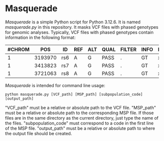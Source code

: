 # Masquerade

*Masquerade* is a simple Python script for Python 3.12.6.
It is named *masquerade.py* in this repository.
It masks VCF files with phased genotypes for genomic analyses.
Typically, VCF files with phased genotypes contain information in the following format:

| #CHROM |   POS    |   ID   | REF | ALT | QUAL | FILTER | INFO | FORMAT | Sample_1 | Sample_2 | Sample_3 |
|--------|----------|--------|-----|-----|------|--------|------|--------|----------|----------|----------|
|   1    | 3193970  |  rs6   |  A  |  G  | PASS |   .    |  GT  |    x   |   1\|1   |   1\|1   |   1\|1   |
|   1    | 3413823  |  rs7   |  A  |  G  | PASS |   .    |  GT  |    x   |   0\|1   |   0\|1   |   0\|1   |
|   1    | 3721063  |  rs8   |  A  |  G  | PASS |   .    |  GT  |    x   |   1\|0   |   1\|0   |   1\|0   |

*Masquerade* is intended for command line usage:
```
python masquerade.py [VCF_path] [MSP_path] [subpopulation_code] [output_path]
```
"VCF_path" must be a relative or absolute path to the VCF file.
"MSP_path" must be a relative or absolute path to the corresponding MSP file.
If those files are in the same directory as the current directory, just type the name of the files. 
"subpopulation_code" must correspond to a code in the first line of the MSP file.
"output_path" must be a relative or absolute path to where the output file should be created.
